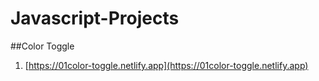 # Javascript-Projects

##Color Toggle
1. [https://01color-toggle.netlify.app](https://01color-toggle.netlify.app)
